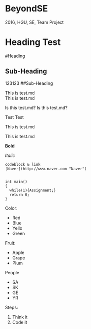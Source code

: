 # BeyondSE
2016, HGU, SE, Team Project

**Heading** Test  
=======
#Heading

Sub-Heading
---
123123
##Sub-Heading

This is test.md  
This is test.md

Is this test.md?
Is this test.md?

Test 
Test

This is test.md

This is test.md

**Bold**

*Italic*

~~~~
codeblock & link
[Naver](http://www.naver.com "Naver")
~~~~~

<pre><code>
int main()
{
  while(1){Assignment;}
  return 0;
}
</code></pre>

Color:
* Red
* Blue
* Yello
* Green

Fruit:
+ Apple
+ Grape
+ Plum

People
- SA
- SK
- GE
- YR

Steps:
1.  Think it
1.  Code it 


